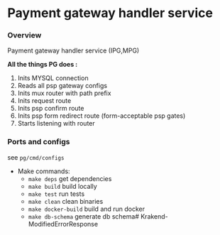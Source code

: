 # Payment gateway handler service
### Overview
Payment gateway handler service (IPG,MPG)  

**All the things PG does :**
1. Inits MYSQL connection
2. Reads all psp gateway configs
3. Inits mux router with path prefix
4. Inits request route
5. Inits psp confirm route
6. Inits psp form redirect route (form-acceptable psp gates)
7. Starts listening with router

### Ports and configs
see `pg/cmd/configs`

- Make commands:
    * `make deps` get dependencies
    * `make build` build locally
    * `make test` run tests
    * `make clean` clean binaries
    * `make docker-build` build and run docker
    * `make db-schema` generate db schema# Krakend-ModifiedErrorResponse
